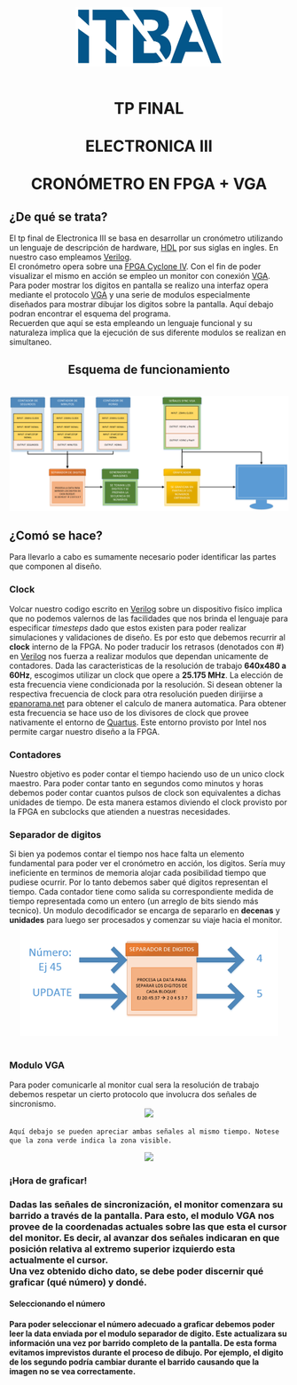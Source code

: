 <div align = "center">
  <img src = "https://github.com/ITBA-E3-2018/tp3-team-6/blob/master/Informe/logo.jpg?raw=true" width="265" height="106">
  </br></br>
</div>
<h1>
    <div align="center">
      <b>TP FINAL</b></br>
        </br>
      <b>ELECTRONICA III</b>
        </br>
    </div>
  </br>
   <div align="center">
      <b>CRONÓMETRO EN FPGA + VGA</b>
    </div>
  
</h1>
<h2>¿De qué se trata?</h2>
El tp final de Electronica III se basa en desarrollar un cronómetro utilizando un lenguaje de descripción de hardware, 
<a  href ="https://en.wikipedia.org/wiki/Hardware_description_language">HDL</a> por sus siglas en ingles. En nuestro caso empleamos 
<a  href ="https://es.wikipedia.org/wiki/Verilog"> Verilog</a>.
<br> 
El cronómetro opera sobre una <a  href ="https://www.intel.com/content/www/us/en/products/programmable/fpga/cyclone-iv.html">FPGA Cyclone IV</a>.
Con el fin de poder visualizar el mismo en acción se empleo un monitor con conexión <a  href = "https://es.wikipedia.org/wiki/Video_Graphics_Array">VGA</a>.
Para poder mostrar los digitos en pantalla se realizo una interfaz opera mediante el protocolo <a href = "https://es.wikipedia.org/wiki/Video_Graphics_Array">VGA</a> y una serie de modulos especialmente 
diseñados para mostrar dibujar los digitos sobre la pantalla.
Aquí debajo podran encontrar el esquema del programa.
<br>
Recuerden que aquí se esta empleando un lenguaje funcional y su naturaleza implica que la ejecución de sus diferente modulos 
se realizan en simultaneo.
<div align = "center">
  <h2>Esquema de funcionamiento</h2>
  </br>
  <img src = "https://github.com/ITBA-E3-2018/tpf-team-6/blob/master/ESQUEMA%20DE%20FUNCIONAMIENTO/Drawing1.png?raw=true">
</div>
<h2>¿Comó se hace?</h2>
Para llevarlo a cabo es sumamente necesario poder identificar las partes que componen al diseño.
<h3>Clock</h3>
Volcar nuestro codigo escrito en <a target="_blank" href ="https://es.wikipedia.org/wiki/Verilog"> Verilog</a> sobre un dispositivo fisíco implica que no podemos valernos de las facilidades que nos brinda el lenguaje para especificar <i>timesteps</i> dado que estos existen para poder realizar simulaciones y validaciones de diseño. Es por esto que debemos recurrir al <b>clock</b> interno de la FPGA. No poder traducir los retrasos (denotados con #) en <a target="_blank" href ="https://es.wikipedia.org/wiki/Verilog"> Verilog</a> nos fuerza a realizar modulos que dependan unicamente de contadores.
Dada las caracteristicas de la resolución de trabajo <b>640x480 a 60Hz</b>, escogimos utilizar un clock que opere a <b>25.175 MHz</b>.
La elección de esta frecuencia viene condicionada por la resolución. Si desean obtener la respectiva frecuencia de clock para otra resolución pueden dirijirse a <a href="http://www.epanorama.net/faq/vga2rgb/calc.html">epanorama.net</a> para obtener el calculo de manera automatica. 
Para obtener esta frecuencia se hace uso de los divisores de clock que provee nativamente el entorno de <a target="_blank" href ="https://www.intel.com/content/www/us/en/software/programmable/quartus-prime/overview.html">Quartus</a>. Este entorno provisto por Intel nos permite cargar nuestro diseño a la FPGA.

<h3>Contadores</h3>
Nuestro objetivo es poder contar el tiempo haciendo uso de un unico clock maestro. Para poder contar tanto en segundos como minutos y horas debemos poder contar cuantos pulsos de clock son equivalentes a dichas unidades de tiempo. De esta manera estamos diviendo el clock provisto por la FPGA en subclocks que atienden a nuestras necesidades. 

<h3>Separador de digitos</h3>
Si bien ya podemos contar el tiempo nos hace falta un elemento fundamental para poder ver el cronómetro en acción, los digitos. Sería muy ineficiente en terminos de memoria alojar cada posibilidad tiempo que pudiese ocurrir. Por lo tanto debemos saber qué digitos representan el tiempo.
Cada contador tiene como salida su correspondiente medida de tiempo representada como un entero (un arreglo de bits siendo más tecnico). Un modulo decodificador se encarga de separarlo en <b>decenas</b> y <b>unidades</b> para luego ser procesados y comenzar su viaje hacia el monitor.
<div align = "center">
  <img src = "https://github.com/ITBA-E3-2018/tpf-team-6/blob/master/ESQUEMA%20DE%20FUNCIONAMIENTO/NumSep.PNG?raw=true" height = 200>
</div>
<br>
<h3>Modulo VGA</h3>
  Para poder comunicarle al monitor cual sera la resolución de trabajo debemos respetar un cierto protocolo que involucra dos señales de sincronismo.
  <br>
  <div align = "center">
  <a href = "https://timetoexplore.net/s/vga640x480.jpg">
    <img src = "https://timetoexplore.net/s/vga640x480.jpg" height = 300>
  <a>
  </div>
    
    Aquí debajo se pueden apreciar ambas señales al mismo tiempo. Notese que la zona verde indica la zona visible.
<div align = "center">
  <img src = "http://blogs.fsfe.org/pboddie/files/2017/05/vga_timing1.png"  height = 300>
</div>
<h3>¡Hora de graficar!<h3>
  Dadas las señales de sincronización, el monitor comenzara su barrido a través de la pantalla. Para esto, el modulo <b>VGA</b> nos provee de la coordenadas actuales sobre las que esta el cursor del monitor. Es decir, al avanzar dos señales indicaran en que posición relativa al extremo superior izquierdo esta actualmente el cursor.
  <br>
Una vez obtenido dicho dato, se debe poder discernir qué graficar (qué número) y dondé.
  <h4>Seleccionando el número<h4>
    Para poder seleccionar el número adecuado a graficar debemos poder leer la data enviada por el modulo <b>separador de digito<b>. Este actualizara su información una vez por barrido completo de la pantalla. De esta forma evitamos imprevistos durante el proceso de dibujo. Por ejemplo, el digito de los segundo podría cambiar durante el barrido causando que la imagen no se vea correctamente.
